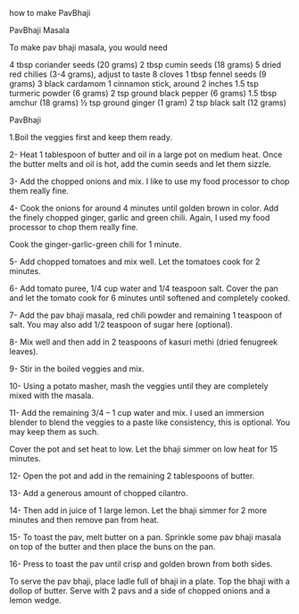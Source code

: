 how to make PavBhaji

PavBhaji Masala

To make pav bhaji masala, you would need

4 tbsp coriander seeds (20 grams)
2 tbsp cumin seeds (18 grams)
5 dried red chilies (3-4 grams), adjust to taste
8 cloves
1 tbsp fennel seeds (9 grams)
3 black cardamom
1 cinnamon stick, around 2 inches
1.5 tsp turmeric powder (6 grams)
2 tsp ground black pepper (6 grams)
1.5 tbsp amchur (18 grams)
½ tsp ground ginger (1 gram)
2 tsp black salt (12 grams)

PavBhaji


 1.Boil the veggies first and keep them ready.

2- Heat 1 tablespoon of butter and oil in a large pot on medium heat. Once the butter melts and oil is hot, add the cumin seeds and let them sizzle.

3- Add the chopped onions and mix. I like to use my food processor to chop them really fine.

4- Cook the onions for around 4 minutes until golden brown in color. Add the finely chopped ginger, garlic and green chili. Again, I used my food processor to chop them really fine.

Cook the ginger-garlic-green chili for 1 minute.


5- Add chopped tomatoes and mix well. Let the tomatoes cook for 2 minutes.

6- Add tomato puree, 1/4 cup water and 1/4 teaspoon salt. Cover the pan and let the tomato cook for 6 minutes until softened and completely cooked.

7- Add the pav bhaji masala, red chili powder and remaining 1 teaspoon of salt. You may also add 1/2 teaspoon of sugar here (optional).

8- Mix well and then add in 2 teaspoons of kasuri methi (dried fenugreek leaves).


9- Stir in the boiled veggies and mix.

10- Using a potato masher, mash the veggies until they are completely mixed with the masala.

11- Add the remaining 3/4 – 1 cup water and mix. I used an immersion blender to blend the veggies to a paste like consistency, this is optional. You may keep them as such.

Cover the pot and set heat to low. Let the bhaji simmer on low heat for 15 minutes.

12- Open the pot and add in the remaining 2 tablespoons of butter.


13- Add a generous amount of chopped cilantro.

14- Then add in juice of 1 large lemon. Let the bhaji simmer for 2 more minutes and then remove pan from heat.

15- To toast the pav, melt butter on a pan. Sprinkle some pav bhaji masala on top of the butter and then place the buns on the pan.

16- Press to toast the pav until crisp and golden brown from both sides.


To serve the pav bhaji, place ladle full of bhaji in a plate. Top the bhaji with a dollop of butter. Serve with 2 pavs and a side of chopped onions and a lemon wedge.
